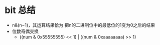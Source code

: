 # bit 总结

- n&(n−1)，其运算结果恰为 把n的二进制位中的最低位的1变为0之后的结果
- 位数奇偶交换
    - ((num & 0x55555555) << 1) | ((num & 0xaaaaaaaa) >> 1)